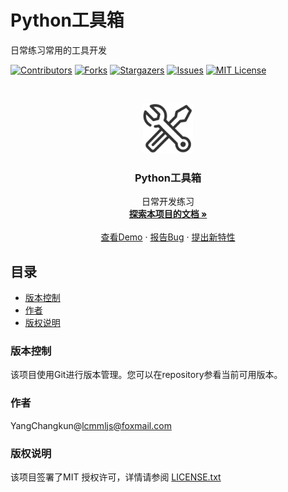 

# Python工具箱

日常练习常用的工具开发

<!-- PROJECT SHIELDS -->

[![Contributors][contributors-shield]][contributors-url]
[![Forks][forks-shield]][forks-url]
[![Stargazers][stars-shield]][stars-url]
[![Issues][issues-shield]][issues-url]
[![MIT License][license-shield]][license-url]

<!-- PROJECT LOGO -->
<br />

<p align="center">
  <a href="https://github.com/JBpeople/python_tools/">
    <img src="images/logo.png" alt="Logo" width="80" height="80">
  </a>

  <h3 align="center">Python工具箱</h3>
  <p align="center">
    日常开发练习
    <br />
    <a href="https://github.com/JBpeople/python_tools"><strong>探索本项目的文档 »</strong></a>
    <br />
    <br />
    <a href="https://github.com/JBpeople/python_tools">查看Demo</a>
    ·
    <a href="https://github.com/JBpeople/python_tools/issues">报告Bug</a>
    ·
    <a href="https://github.com/JBpeople/python_tools/issues">提出新特性</a>
  </p>

</p>

 
## 目录
- [版本控制](#版本控制)
- [作者](#作者)
- [版权说明](#版权说明)

### 版本控制

该项目使用Git进行版本管理。您可以在repository参看当前可用版本。

### 作者

YangChangkun@lcmmljs@foxmail.com

### 版权说明

该项目签署了MIT 授权许可，详情请参阅 [LICENSE.txt](https://github.com/JBpeople/python_tools/blob/master/LICENSE.txt)

<!-- links -->
[your-project-path]:JBpeople/python_tools
[contributors-shield]: https://img.shields.io/github/contributors/JBpeople/python_tools.svg?style=flat-square
[contributors-url]: https://github.com/JBpeople/python_tools/graphs/contributors
[forks-shield]: https://img.shields.io/github/forks/JBpeople/python_tools.svg?style=flat-square
[forks-url]: https://github.com/JBpeople/python_tools/network/members
[stars-shield]: https://img.shields.io/github/stars/JBpeople/python_tools.svg?style=flat-square
[stars-url]: https://github.com/JBpeople/python_tools/stargazers
[issues-shield]: https://img.shields.io/github/issues/JBpeople/python_tools.svg?style=flat-square
[issues-url]: https://img.shields.io/github/issues/JBpeople/python_tools.svg
[license-shield]: https://img.shields.io/github/license/JBpeople/python_tools.svg?style=flat-square
[license-url]: https://github.com/JBpeople/python_tools/blob/master/LICENSE.txt
[linkedin-shield]: https://img.shields.io/badge/-LinkedIn-black.svg?style=flat-square&logo=linkedin&colorB=555
[linkedin-url]: https://linkedin.com/in/shaojintian




